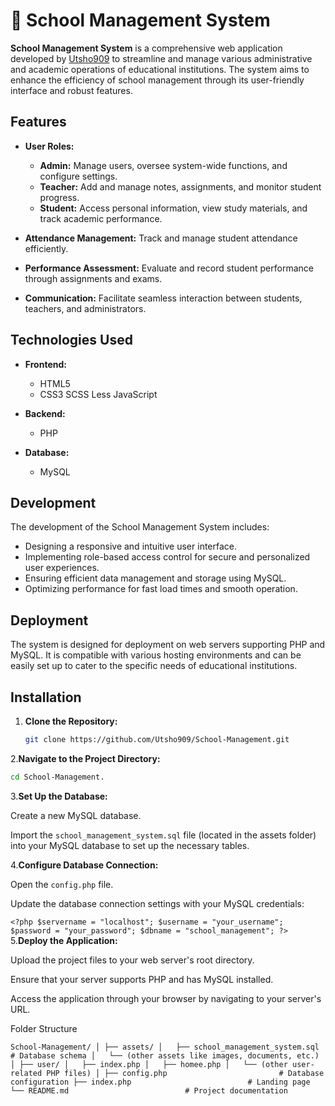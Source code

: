 # 🏫 School Management System

**School Management System** is a comprehensive web application developed by [Utsho909](https://github.com/Utsho909) to streamline and manage various administrative and academic operations of educational institutions. The system aims to enhance the efficiency of school management through its user-friendly interface and robust features.

## Features

- **User Roles:**
  - **Admin:** Manage users, oversee system-wide functions, and configure settings.
  - **Teacher:** Add and manage notes, assignments, and monitor student progress.
  - **Student:** Access personal information, view study materials, and track academic performance.

- **Attendance Management:** Track and manage student attendance efficiently.

- **Performance Assessment:** Evaluate and record student performance through assignments and exams.

- **Communication:** Facilitate seamless interaction between students, teachers, and administrators.

## Technologies Used

- **Frontend:**
  - HTML5
  - CSS3
  SCSS
  Less
  JavaScript

- **Backend:**
  - PHP

- **Database:**
  - MySQL

## Development

The development of the School Management System includes:

- Designing a responsive and intuitive user interface.
- Implementing role-based access control for secure and personalized user experiences.
- Ensuring efficient data management and storage using MySQL.
- Optimizing performance for fast load times and smooth operation.

## Deployment

The system is designed for deployment on web servers supporting PHP and MySQL. It is compatible with various hosting environments and can be easily set up to cater to the specific needs of educational institutions.

## Installation

1. **Clone the Repository:**

   ```bash
   git clone https://github.com/Utsho909/School-Management.git
2.**Navigate to the Project Directory:**
  
  ```bash
  cd School-Management.
```
3.**Set Up the Database:**

Create a new MySQL database.

Import the `school_management_system.sql` file (located in the assets folder) into your MySQL database to set up the necessary tables.

4.**Configure Database Connection:**

Open the `config.php` file.

Update the database connection settings with your MySQL credentials:

`<?php
$servername = "localhost";
$username = "your_username";
$password = "your_password";
$dbname = "school_management";
?>
`
5.**Deploy the Application:**

Upload the project files to your web server's root directory.

Ensure that your server supports PHP and has MySQL installed.

Access the application through your browser by navigating to your server's URL.

Folder Structure 

`School-Management/
│
├── assets/
│   ├── school_management_system.sql    # Database schema
│   └── (other assets like images, documents, etc.)
│
├── user/
│   ├── index.php
│   ├── homee.php
│   └── (other user-related PHP files)
│
├── config.php                         # Database configuration
├── index.php                          # Landing page
└── README.md                          # Project documentation`

